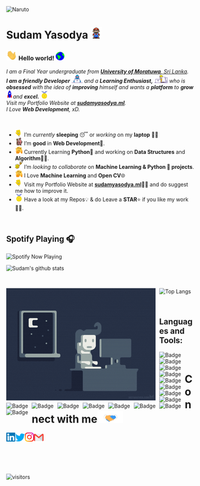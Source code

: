 <img src="https://github.com/gdsghost/gdsghost/blob/master/Assets/Anime_snaps/2.gif" alt="Naruto" style="float: left;" width="800px">
<br>


# Sudam Yasodya&nbsp;<img src="https://github.com/gdsghost/gdsghost/blob/master/Assets/Mario_Hello_Big.gif" width="30px">


<!-- 
    &nbsp; [![HitCount](http://hits.dwyl.com/gdsghost/gdsghost.svg)](http://hits.dwyl.com/gdsghost/gdsghost) 
-->

### <img src="https://github.com/gdsghost/gdsghost/blob/master/Assets/Hi.gif" width="29px"> Hello world!&nbsp;<img src="https://github.com/gdsghost/gdsghost/blob/master/Assets/Earth.gif" width="24px">


<p>
  <em>
    I am a Final Year undergraduate from <a href="https://uom.lk/"> <b>University of Moratuwa</b>, Sri Lanka</a>. <br>
    <b>I am a friendly Developer</b> <img src="https://github.com/gdsghost/gdsghost/blob/master/Assets/Developer.gif" width="30px"> and a <b>Learning Enthusiast,</b>&nbsp;<img src="https://github.com/gdsghost/gdsghost/blob/master/Assets/Designer.gif" width="36px">  who is <b>obsessed</b>
    with the idea of <b>improving</b> himself and wants a <b>platform</b> to 
    <b>grow</b> <img src="https://github.com/gdsghost/gdsghost/blob/master/Assets/Rocket.gif" width="18px">and 
    <b>excel.</b> <img src="https://github.com/gdsghost/gdsghost/blob/master/Assets/Medal.gif" width="20px"> <br>
    Visit my Portfolio Website at <a href="https://sudamyasodya.ml/"><b>sudamyasodya.ml</b></a>.<br>
    I Love <b>Web Development</b>, xD. <br>
  </em>  
</p>

<br>

- <img alt="GIF" src="https://github.com/gdsghost/gdsghost/blob/master/Assets/wave.gif" width="20px" /> I’m *currently* **sleeping** 😴 or *working* on my **laptop** 👨‍💻
- <img alt="GIF" src="https://github.com/gdsghost/gdsghost/blob/master/Assets/gandalf_parrot.gif" width="20px" /> I’m **good** in **Web Development**💪.
- <img alt="GIF" src="https://github.com/gdsghost/gdsghost/blob/master/Assets/hmm.gif" width="20px" /> Currently Learning **Python**💪 and working on **Data Structures** and **Algorithm**👨‍💻.
- <img alt="GIF" src="https://github.com/gdsghost/gdsghost/blob/master/Assets/headbang.gif" width="20px" /> I’m *looking to collaborate* on **Machine Learning & Python 🐍 projects**.
- <img alt="GIF" src="https://github.com/gdsghost/gdsghost/blob/master/Assets/hmm.gif" width="20px" /> I Love **Machine Learning** and **Open CV**🌐
- <img alt="GIF" src="https://github.com/gdsghost/gdsghost/blob/master/Assets/wave.gif" width="20px" /> Visit my Portfolio Website at <a href="https://sudamyasodya.ml/"><b>sudamyasodya.ml</b></a>👨‍💻 and do suggest me how to improve it.
- <img alt="GIF" src="https://github.com/gdsghost/gdsghost/blob/master/Assets/Medal.gif" width="20px" /> Have a look at my Repos💡 & do Leave a **STAR**⭐️ if you like my work👨‍💻.
<br>

## Spotify Playing 🎧



[<img src="https://spotify-now-playing.satyu.vercel.app/api/spotify-playing" alt="Spotify Now Playing" width="350" style="float: left; margin-right: 10px;" />](https://open.spotify.com/user/31huwgrphzx6gk4qwzdjj6cw7qmq)


<br>


![Sudam's github stats](https://github-readme-stats.vercel.app/api?username=gdsghost&count_private=true&show_icons=true&theme=radical&include_all_commits=true)


<br>


![Top Langs](https://github-readme-stats.vercel.app/api/top-langs/?username=gdsghost&theme=radical)<img src="https://github.com/gdsghost/gdsghost/blob/master/Assets/Anime_snaps/kakashi.gif" alt="Kakashi" style="float: left; margin-right: 10px;" width="400px" />


<br>

## Languages and Tools:

<img alt="Badge" style="float: left; margin-right: 10px;" src="https://img.shields.io/badge/python%20-%2314354C.svg?&style=for-the-badge&logo=python&logoColor=white"/>    <img alt="Badge" style="float: left; margin-right: 10px;"  src="https://img.shields.io/badge/dart-%230175C2.svg?&style=for-the-badge&logo=dart&logoColor=white"/>    <img alt="Badge" style="float: left; margin-right: 10px;"  src ="https://img.shields.io/badge/Flutter-%2302569B.svg?&style=for-the-badge&logo=flutter&logoColor=white"/>    <img alt="Badge" style="float: left; margin-right: 10px;"  src="https://img.shields.io/badge/html5%20-%23E34F26.svg?&style=for-the-badge&logo=html5&logoColor=white"/>    <img alt="Badge" style="float: left; margin-right: 10px;"  src="https://img.shields.io/badge/css3%20-%231572B6.svg?&style=for-the-badge&logo=css3&logoColor=white"/>    <img alt="Badge" style="float: left; margin-right: 10px;" src="https://img.shields.io/badge/react%20-%2320232a.svg?&style=for-the-badge&logo=react&logoColor=%2361DAFB"/>    <img alt="Badge" style="float: left; margin-right: 10px;"  src ="https://img.shields.io/badge/Jupyter_Notebook%20-%23F37626.svg?&style=for-the-badge&logo=jupyter&logoColor=white"/>    <img alt="Badge" style="float: left; margin-right: 10px;"  src="https://img.shields.io/badge/javascript%20-%23323330.svg?&style=for-the-badge&logo=javascript&logoColor=%23F7DF1E"/>    <img alt="Badge" style="float: left; margin-right: 10px;"  src="https://img.shields.io/badge/node.js%20-%2343853D.svg?&style=for-the-badge&logo=node.js&logoColor=white"/>    <img alt="Badge" style="float: left; margin-right: 10px;"  src="https://img.shields.io/badge/bootstrap%20-%23563D7C.svg?&style=for-the-badge&logo=bootstrap&logoColor=white"/>    <img alt="Badge" style="float: left; margin-right: 10px;" src="https://img.shields.io/badge/go-%2300ADD8.svg?&style=for-the-badge&logo=go&logoColor=white"/>    <img alt="Badge" style="float: left; margin-right: 10px;"  src ="https://img.shields.io/badge/MongoDB-%234ea94b.svg?&style=for-the-badge&logo=mongodb&logoColor=white"/>    <img alt="Badge" style="float: left; margin-right: 10px;"  src="https://img.shields.io/badge/git%20-%23F05033.svg?&style=for-the-badge&logo=git&logoColor=white"/>    <img alt="Badge" style="float: left; margin-right: 10px;"  src="https://img.shields.io/badge/flask%20-%23000.svg?&style=for-the-badge&logo=flask&logoColor=white"/>    <img alt="Badge" style="float: left; margin-right: 10px;"  src="https://img.shields.io/badge/shell_script%20-%23121011.svg?&style=for-the-badge&logo=gnu-bash&logoColor=white"/>   <img alt="Badge" style="float: left; margin-right: 10px;"  src="https://img.shields.io/badge/OpenCV%20-%23FFBB00.svg?&style=for-the-badge&logo=Canonical&logoColor=white"/>

<br>



# Connect with me<img src="https://github.com/gdsghost/gdsghost/blob/master/Assets/Handshake.gif" height="32px">

  <a href="https://www.linkedin.com/in/sudam-yasodya/">
    <img align="left" alt="Sudam Yasodya | Linkedin" width="24px" src="https://github.com/gdsghost/gdsghost/blob/master/Assets/Linkedin.svg" />
  </a> &nbsp;&nbsp;
  <a href="https://twitter.com/gdsudam">
    <img align="left" alt="Sudam Yasodya | Twitter" width="26px" src="https://github.com/gdsghost/gdsghost/blob/master/Assets/Twitter.svg" />
  </a> &nbsp;&nbsp;
  <a href="https://www.instagram.com/sudam_ghost_96/">
    <img align="left" alt="Sudam Yasodya | Instagram" width="24px" src="https://github.com/gdsghost/gdsghost/blob/master/Assets/Instagram.svg" />
  </a> &nbsp;&nbsp;
  <a href="mailto:yasodya1ev@gmail.com">
    <img align="left" alt="Sudam Yasodya | Gmail" width="26px" src="https://github.com/gdsghost/gdsghost/blob/master/Assets/Gmail.svg" />
  </a>


<br><br>

<br>

![visitors](https://visitor-badge.laobi.icu/badge?page_id=gdsghost)
<!-- ![visitors](https://badges.pufler.dev/visits/gdsghost/gdsghost)
![Visitor Count](https://profile-counter.glitch.me/gdsghost/count.svg) -->


<!--  Acknowledgement: https://github.com/anuraghazra/github-readme-stats -->

